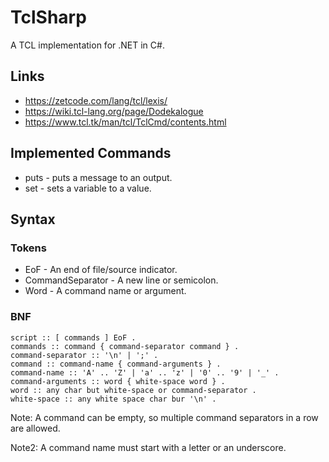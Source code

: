 ﻿# TclSharp

A TCL implementation for .NET in C#.

## Links

* https://zetcode.com/lang/tcl/lexis/
* https://wiki.tcl-lang.org/page/Dodekalogue
* https://www.tcl.tk/man/tcl/TclCmd/contents.html

## Implemented Commands

* puts - puts a message to an output.
* set - sets a variable to a value.


## Syntax

### Tokens

* EoF - An end of file/source indicator.
* CommandSeparator - A new line or semicolon.
* Word - A command name or argument.

### BNF

````
script :: [ commands ] EoF .
commands :: command { command-separator command } .
command-separator :: '\n' | ';' .
command :: command-name { command-arguments } .
command-name :: 'A' .. 'Z' | 'a' .. 'z' | '0' .. '9' | '_' .
command-arguments :: word { white-space word } .
word :: any char but white-space or command-separator .
white-space :: any white space char bur '\n' .
````

Note: A command can be empty, so multiple command separators in a row are allowed. 

Note2: A command name must start with a letter or an underscore.
